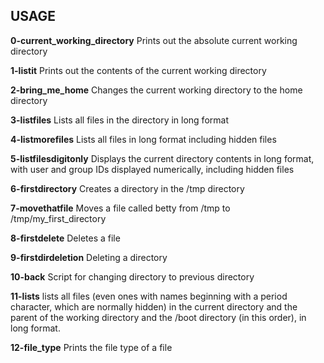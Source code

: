 ## USAGE

**0-current_working_directory**
Prints out the absolute current working directory

**1-listit**
Prints out the contents of the current working directory

**2-bring_me_home**
Changes the current working directory to the home directory

**3-listfiles**
Lists all files in the directory in long format

**4-listmorefiles**
Lists all files in long format including hidden files

**5-listfilesdigitonly**
Displays  the current directory contents in long format, with user and group IDs displayed numerically, including hidden files

**6-firstdirectory**
Creates a directory in the /tmp directory

**7-movethatfile**
Moves a file called betty from /tmp to /tmp/my_first_directory

**8-firstdelete**
Deletes a file

**9-firstdirdeletion**
Deleting a directory

**10-back**
Script for changing directory to previous directory

**11-lists**
 lists all files (even ones with names beginning with a period character, which are normally hidden) in the current directory and the parent of the working directory and the /boot directory (in this order), in long format.

**12-file_type**
Prints the file type of a file